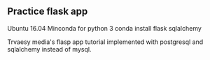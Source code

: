 Practice flask app
-------------------------
Ubuntu 16.04
Minconda for python 3
conda install flask sqlalchemy


Trvaesy media's flasp app tutorial implemented with postgresql and sqlalchemy instead of mysql.
